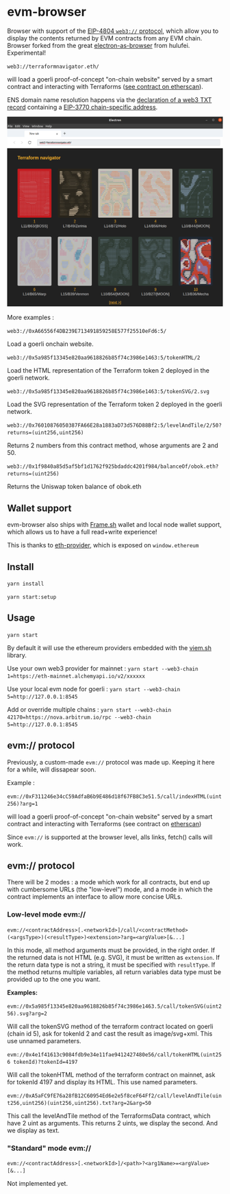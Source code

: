# evm-browser

Browser with support of the [EIP-4804 `web3://` protocol](https://eips.ethereum.org/EIPS/eip-4804), which allow you to display the contents returned by EVM contracts from any EVM chain.
Browser forked from the great [electron-as-browser](https://github.com/hulufei/electron-as-browser) from hulufei. Experimental!

``web3://terraformnavigator.eth/``

will load a goerli proof-of-concept "on-chain website" served by a smart contract and interacting with Terraforms ([see contract on etherscan](https://goerli.etherscan.io/address/0xA66556f4DB239E713491859258E577f25510eFd6#code)). 

ENS domain name resolution happens via the [declaration of a web3 TXT record](https://app.ens.domains/name/terraformnavigator.eth/details) containing a [EIP-3770 chain-specific address](https://eips.ethereum.org/EIPS/eip-3770).

![./screenshot2.png](./screenshot2.png)

More examples : 

``web3://0xA66556f4DB239E713491859258E577f25510eFd6:5/``

Load a goerli onchain website.

``web3://0x5a985f13345e820aa9618826b85f74c3986e1463:5/tokenHTML/2``

Load the HTML representation of the Terraform token 2 deployed in the goerli network.

``web3://0x5a985f13345e820aa9618826b85f74c3986e1463:5/tokenSVG/2.svg``

Load the SVG representation of the Terraform token 2 deployed in the goerli network.

``web3://0x76010876050387FA66E28a1883aD73d576D88Bf2:5/levelAndTile/2/50?returns=(uint256,uint256)``

Returns 2 numbers from this contract method, whose arguments are 2 and 50.

``web3://0x1f9840a85d5af5bf1d1762f925bdaddc4201f984/balanceOf/obok.eth?returns=(uint256)``

Returns the Uniswap token balance of obok.eth



## Wallet support

evm-browser also ships with [Frame.sh](https://frame.sh/) wallet and local node wallet support, which allows us to have a full read+write experience!

This is thanks to [eth-provider](https://github.com/floating/eth-provider), which is exposed on ``window.ethereum``

## Install

`yarn install`

`yarn start:setup`

## Usage

`yarn start`

By default it will use the ethereum providers embedded with the [viem.sh](https://viem.sh) library.

Use your own web3 provider for mainnet : `yarn start --web3-chain 1=https://eth-mainnet.alchemyapi.io/v2/xxxxxx`

Use your local evm node for goerli : `yarn start --web3-chain 5=http://127.0.0.1:8545`

Add or override multiple chains : `yarn start --web3-chain 42170=https://nova.arbitrum.io/rpc --web3-chain 5=http://127.0.0.1:8545`

## evm:// protocol

Previously, a custom-made ``evm://`` protocol was made up. Keeping it here for a while, will dissapear soon.

Example : 

``evm://0xF311246e34cC59AdfaB6b9E486d18f67FB8C3e51.5/call/indexHTML(uint256)?arg=1``

will load a goerli proof-of-concept "on-chain website" served by a smart contract and interacting with Terraforms (see contract on [etherscan](https://goerli.etherscan.io/address/0xF311246e34cC59AdfaB6b9E486d18f67FB8C3e51#code))

Since `evm://` is supported at the browser level, alls links, fetch() calls will work.

## evm:// protocol

There will be 2 modes : a mode which work for all contracts, but end up with cumbersome URLs (the "low-level") mode, and a mode in which the contract implements an interface to allow more concise URLs.

### Low-level mode evm://

`evm://<contractAddress>[.<networkId>]/call/<contractMethod>(<argsType>)(<resultType>)<extension>?arg=<argValue>[&...]`

In this mode, all method arguments must be provided, in the right order. If the returned data is not HTML (e.g. SVG), it must be written as ``extension``. If the return data type is not a string, it must be specified with ``resultType``. If the method returns multiple variables, all return variables data type must be provided up to the one you want.

**Examples:**

`evm://0x5a985f13345e820aa9618826b85f74c3986e1463.5/call/tokenSVG(uint256).svg?arg=2`

Will call the tokenSVG method of the terraform contract located on goerli (chain id 5), ask for tokenId 2 and cast the result as image/svg+xml. This use unnamed parameters.

`evm://0x4e1f41613c9084fdb9e34e11fae9412427480e56/call/tokenHTML(uint256 tokenId)?tokenId=4197`

Will call the tokenHTML method of the terraform contract on mainnet, ask for tokenId 4197 and display its HTML. This use named parameters.

`evm://0xA5aFC9fE76a28fB12C60954Ed6e2e5f8ceF64Ff2/call/levelAndTile(uint256,uint256)(uint256,uint256).txt?arg=2&arg=50`

This call the levelAndTile method of the TerraformsData contract, which have 2 uint as arguments. This returns 2 uints, we display the second. And we display as text.

### "Standard" mode evm://

``evm://<contractAddress>[.<networkId>]/<path>?<arg1Name>=<argValue>[&...]``

Not implemented yet.
